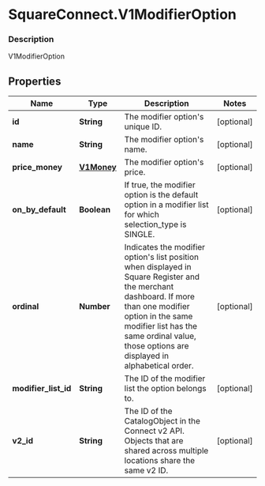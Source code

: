 # SquareConnect.V1ModifierOption

### Description

V1ModifierOption

## Properties
Name | Type | Description | Notes
------------ | ------------- | ------------- | -------------
**id** | **String** | The modifier option&#39;s unique ID. | [optional] 
**name** | **String** | The modifier option&#39;s name. | [optional] 
**price_money** | [**V1Money**](V1Money.md) | The modifier option&#39;s price. | [optional] 
**on_by_default** | **Boolean** | If true, the modifier option is the default option in a modifier list for which selection_type is SINGLE. | [optional] 
**ordinal** | **Number** | Indicates the modifier option&#39;s list position when displayed in Square Register and the merchant dashboard. If more than one modifier option in the same modifier list has the same ordinal value, those options are displayed in alphabetical order. | [optional] 
**modifier_list_id** | **String** | The ID of the modifier list the option belongs to. | [optional] 
**v2_id** | **String** | The ID of the CatalogObject in the Connect v2 API. Objects that are shared across multiple locations share the same v2 ID. | [optional] 


